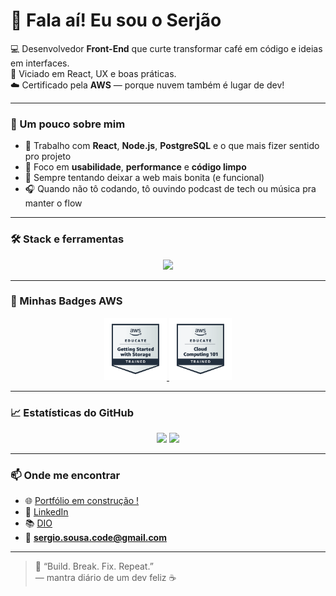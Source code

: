 # 👋 Fala aí! Eu sou o Serjão

💻 Desenvolvedor **Front-End** que curte transformar café em código e ideias em interfaces.  
🚀 Viciado em React, UX e boas práticas.  
☁️ Certificado pela **AWS** — porque nuvem também é lugar de dev!

---

### 🧠 Um pouco sobre mim
- 🔧 Trabalho com **React**, **Node.js**, **PostgreSQL** e o que mais fizer sentido pro projeto  
- 🎯 Foco em **usabilidade**, **performance** e **código limpo**  
- 🎨 Sempre tentando deixar a web mais bonita (e funcional)  
- 🎧 Quando não tô codando, tô ouvindo podcast de tech ou música pra manter o flow  

---

### 🛠️ Stack e ferramentas
<div align="center">
  <img src="https://skillicons.dev/icons?i=html,css,js,react,nodejs,postgres,git,github,vscode,figma,aws" />
</div>

---

### 🏅 Minhas Badges AWS
<div align="center">
  <!-- substitui as URLs abaixo pelas tuas badges reais da AWS -->
  <a href="https://www.credly.com/users/sergio-sousa.a3cc9f66/badges#credly">
    <img src="./image/aws-educate-getting-started-with-storage-training-b.png" with="100px" height="100px"/>
  </a>
  <a href="https://www.credly.com/users/sergio-sousa.a3cc9f66/badges#credly">
    <img src="./image/aws-educate-introduction-to-cloud-101-training-badg.png" with="100px" height="100px"/>
  </a>
</div>

---

### 📈 Estatísticas do GitHub
<div align="center">
  <img src="https://github-readme-stats.vercel.app/api?username=serjao-pessoal&show_icons=true&theme=tokyonight" />
  <img src="https://github-readme-stats.vercel.app/api/top-langs/?username=serjao-pessoal&layout=compact&theme=tokyonight" />
</div>

---

### 📫 Onde me encontrar
- 🌐 [Portfólio em construção !](https://teusite.com)
- 💼 [LinkedIn](https://www.linkedin.com/in/sergiosousa-tec/)
- 📚 [DIO](https://web.dio.me/users/sergioturgeo?tab=achievements)
- 📧 **sergio.sousa.code@gmail.com**

---

> 💬 “Build. Break. Fix. Repeat.”  
> — mantra diário de um dev feliz ☕
